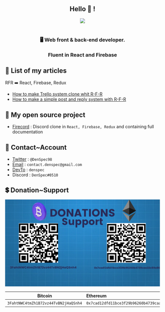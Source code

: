 <div align="center">

## Hello 👋 !

 


  <img src="https://i.ibb.co/wrCfpcg/1637334935232.png" width=400>
  <br><br>


### 🖥️ Web front & back-end developer. 
### Fluent in React and Firebase

</div>

## 📃 List of my articles
RFR ➡️ React, Firebase, Redux

- [How to make Trello system clone whit R-F-R](https://dev.to/denspec/create-trello-clone-whit-react-firebase-redux-1ac5)
- [How to make a simple post and reply system with R-F-R](https://dev.to/denspec/how-to-create-a-simple-clone-of-devto-stackoverflow-react-firebase-redux-1dm2)

## 📝 My open source project

- [Firecord](https://github.com/DenSpec/Firecord) : Discord clone in ``React, Firebase, Redux`` and containing full documentation


## 📨 Contact~Account 
- [Twitter](https://twitter.com/DenSpec98) : ``@DenSpec98``
- [Email](mailto:contact.denspec@gmail.com) : ``contact.denspec@gmail.com``
- [DevTo](https://dev.to/denspec) : ``denspec``
- Discord : ``DenSpec#0510``

## 💲 Donation~Support

<img src="donation.png">

| Bitcoin | Ethereum | 
|----------------|:-------------| 
``3FahtNWC4tmZh1B72vz44TvBN2jHaQSnh4`` | ``0x7cad12dfd11bce3f29b96260b4739caa32c89a86``   | 

